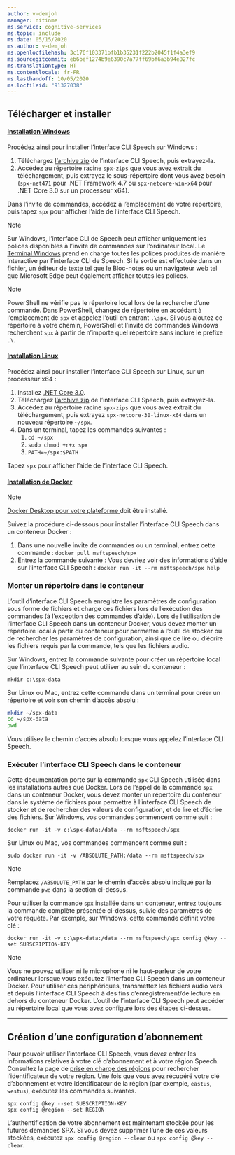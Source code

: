 ```yaml
---
author: v-demjoh
manager: nitinme
ms.service: cognitive-services
ms.topic: include
ms.date: 05/15/2020
ms.author: v-demjoh
ms.openlocfilehash: 3c176f103371bfb1b35231f222b2045f1f4a3ef9
ms.sourcegitcommit: eb6bef1274b9e6390c7a77ff69bf6a3b94e827fc
ms.translationtype: HT
ms.contentlocale: fr-FR
ms.lasthandoff: 10/05/2020
ms.locfileid: "91327038"
---
```

## <a name="download-and-install"></a>Télécharger et installer

#### <a name="windows-install"></a>[Installation Windows](#tab/windowsinstall)

Procédez ainsi pour installer l’interface CLI Speech sur Windows :

1. Téléchargez [l’archive zip](https://aka.ms/speech/spx-zips.zip) de l’interface CLI Speech, puis extrayez-la.
2. Accédez au répertoire racine `spx-zips` que vous avez extrait du téléchargement, puis extrayez le sous-répertoire dont vous avez besoin (`spx-net471` pour .NET Framework 4.7 ou `spx-netcore-win-x64` pour .NET Core 3.0 sur un processeur x64).

Dans l’invite de commandes, accédez à l’emplacement de votre répertoire, puis tapez `spx` pour afficher l’aide de l’interface CLI Speech.

> [!NOTE]
> Sur Windows, l’interface CLI de Speech peut afficher uniquement les polices disponibles à l’invite de commandes sur l’ordinateur local.
> Le [Terminal Windows](https://www.microsoft.com/en-us/p/windows-terminal/9n0dx20hk701) prend en charge toutes les polices produites de manière interactive par l’interface CLI de Speech.
> Si la sortie est effectuée dans un fichier, un éditeur de texte tel que le Bloc-notes ou un navigateur web tel que Microsoft Edge peut également afficher toutes les polices.

> [!NOTE]
> PowerShell ne vérifie pas le répertoire local lors de la recherche d’une commande. Dans PowerShell, changez de répertoire en accédant à l’emplacement de `spx` et appelez l’outil en entrant `.\spx`.
> Si vous ajoutez ce répertoire à votre chemin, PowerShell et l’invite de commandes Windows recherchent `spx` à partir de n’importe quel répertoire sans inclure le préfixe `.\`.

#### <a name="linux-install"></a>[Installation Linux](#tab/linuxinstall)

Procédez ainsi pour installer l’interface CLI Speech sur Linux, sur un processeur x64 :

1. Installez [.NET Core 3.0](https://dotnet.microsoft.com/download/dotnet-core/3.0).
2. Téléchargez [l’archive zip](https://aka.ms/speech/spx-zips.zip) de l’interface CLI Speech, puis extrayez-la.
3. Accédez au répertoire racine `spx-zips` que vous avez extrait du téléchargement, puis extrayez `spx-netcore-30-linux-x64` dans un nouveau répertoire `~/spx`.
4. Dans un terminal, tapez les commandes suivantes :
   1. `cd ~/spx`
   2. `sudo chmod +r+x spx`
   3. `PATH=~/spx:$PATH`

Tapez `spx` pour afficher l’aide de l’interface CLI Speech.

#### <a name="docker-install"></a>[Installation de Docker](#tab/dockerinstall)

> [!NOTE]
> <a href="https://www.docker.com/get-started" target="_blank">Docker Desktop pour votre plateforme <span class="docon docon-navigate-external x-hidden-focus"></span></a> doit être installé.

Suivez la procédure ci-dessous pour installer l’interface CLI Speech dans un conteneur Docker :

1. Dans une nouvelle invite de commandes ou un terminal, entrez cette commande : `docker pull msftspeech/spx`
2. Entrez la commande suivante : Vous devriez voir des informations d’aide sur l’interface CLI Speech : `docker run -it --rm msftspeech/spx help`

### <a name="mount-a-directory-in-the-container"></a>Monter un répertoire dans le conteneur

L’outil d’interface CLI Speech enregistre les paramètres de configuration sous forme de fichiers et charge ces fichiers lors de l’exécution des commandes (à l’exception des commandes d’aide).
Lors de l’utilisation de l’interface CLI Speech dans un conteneur Docker, vous devez monter un répertoire local à partir du conteneur pour permettre à l’outil de stocker ou de rechercher les paramètres de configuration, ainsi que de lire ou d’écrire les fichiers requis par la commande, tels que les fichiers audio.

Sur Windows, entrez la commande suivante pour créer un répertoire local que l’interface CLI Speech peut utiliser au sein du conteneur :

`mkdir c:\spx-data`

Sur Linux ou Mac, entrez cette commande dans un terminal pour créer un répertoire et voir son chemin d’accès absolu :

```bash
mkdir ~/spx-data
cd ~/spx-data
pwd
```

Vous utilisez le chemin d’accès absolu lorsque vous appelez l’interface CLI Speech.

### <a name="run-speech-cli-in-the-container"></a>Exécuter l’interface CLI Speech dans le conteneur

Cette documentation porte sur la commande `spx` CLI Speech utilisée dans les installations autres que Docker.
Lors de l’appel de la commande `spx` dans un conteneur Docker, vous devez monter un répertoire du conteneur dans le système de fichiers pour permettre à l’interface CLI Speech de stocker et de rechercher des valeurs de configuration, et de lire et d’écrire des fichiers.
Sur Windows, vos commandes commencent comme suit :

`docker run -it -v c:\spx-data:/data --rm msftspeech/spx`

Sur Linux ou Mac, vos commandes commencent comme suit :

`sudo docker run -it -v /ABSOLUTE_PATH:/data --rm msftspeech/spx`

> [!NOTE]
> Remplacez `/ABSOLUTE_PATH` par le chemin d’accès absolu indiqué par la commande `pwd` dans la section ci-dessus.

Pour utiliser la commande `spx` installée dans un conteneur, entrez toujours la commande complète présentée ci-dessus, suivie des paramètres de votre requête.
Par exemple, sur Windows, cette commande définit votre clé :

`docker run -it -v c:\spx-data:/data --rm msftspeech/spx config @key --set SUBSCRIPTION-KEY`

> [!NOTE]
> Vous ne pouvez utiliser ni le microphone ni le haut-parleur de votre ordinateur lorsque vous exécutez l’interface CLI Speech dans un conteneur Docker.
> Pour utiliser ces périphériques, transmettez les fichiers audio vers et depuis l’interface CLI Speech à des fins d’enregistrement/de lecture en dehors du conteneur Docker.
> L’outil de l’interface CLI Speech peut accéder au répertoire local que vous avez configuré lors des étapes ci-dessus.

***

## <a name="create-subscription-config"></a>Création d’une configuration d’abonnement

Pour pouvoir utiliser l’interface CLI Speech, vous devez entrer les informations relatives à votre clé d’abonnement et à votre région Speech. Consultez la page de [prise en charge des régions](https://docs.microsoft.com/azure/cognitive-services/speech-service/regions#speech-sdk) pour rechercher l’identificateur de votre région. Une fois que vous avez récupéré votre clé d’abonnement et votre identificateur de la région (par exemple, `eastus`, `westus`), exécutez les commandes suivantes.

```shell
spx config @key --set SUBSCRIPTION-KEY
spx config @region --set REGION
```

L’authentification de votre abonnement est maintenant stockée pour les futures demandes SPX. Si vous devez supprimer l’une de ces valeurs stockées, exécutez `spx config @region --clear` ou `spx config @key --clear`.
